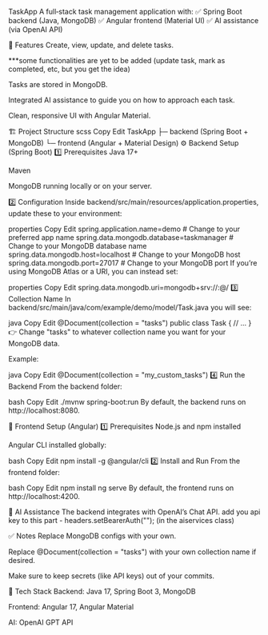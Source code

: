 TaskApp
A full‑stack task management application with:
✅ Spring Boot backend (Java, MongoDB)
✅ Angular frontend (Material UI)
✅ AI assistance (via OpenAI API)

🚀 Features
Create, view, update, and delete tasks.

***some functionalities are yet to be added (update task, mark as completed, etc, but you get the idea)

Tasks are stored in MongoDB.

Integrated AI assistance to guide you on how to approach each task.

Clean, responsive UI with Angular Material.

🏗️ Project Structure
scss
Copy
Edit
TaskApp
 ├─ backend   (Spring Boot + MongoDB)
 └─ frontend  (Angular + Material Design)
⚙️ Backend Setup (Spring Boot)
1️⃣ Prerequisites
Java 17+

Maven

MongoDB running locally or on your server.

2️⃣ Configuration
Inside backend/src/main/resources/application.properties, update these to your environment:

properties
Copy
Edit
spring.application.name=demo                # Change to your preferred app name
spring.data.mongodb.database=taskmanager    # Change to your MongoDB database name
spring.data.mongodb.host=localhost          # Change to your MongoDB host
spring.data.mongodb.port=27017              # Change to your MongoDB port
If you’re using MongoDB Atlas or a URI, you can instead set:

properties
Copy
Edit
spring.data.mongodb.uri=mongodb+srv://<username>:<password>@<yourcluster>/<yourdb>
3️⃣ Collection Name
In backend/src/main/java/com/example/demo/model/Task.java you will see:

java
Copy
Edit
@Document(collection = "tasks")
public class Task {
    // ...
}
👉 Change "tasks" to whatever collection name you want for your MongoDB data.

Example:

java
Copy
Edit
@Document(collection = "my_custom_tasks")
4️⃣ Run the Backend
From the backend folder:

bash
Copy
Edit
./mvnw spring-boot:run
By default, the backend runs on http://localhost:8080.

🎨 Frontend Setup (Angular)
1️⃣ Prerequisites
Node.js and npm installed

Angular CLI installed globally:

bash
Copy
Edit
npm install -g @angular/cli
2️⃣ Install and Run
From the frontend folder:

bash
Copy
Edit
npm install
ng serve
By default, the frontend runs on http://localhost:4200.

🤖 AI Assistance
The backend integrates with OpenAI’s Chat API.
add you api key to this part -  headers.setBearerAuth(""); (in the aiservices class)

✅ Notes
Replace MongoDB configs with your own.

Replace @Document(collection = "tasks") with your own collection name if desired.

Make sure to keep secrets (like API keys) out of your commits.

📌 Tech Stack
Backend: Java 17, Spring Boot 3, MongoDB

Frontend: Angular 17, Angular Material

AI: OpenAI GPT API

